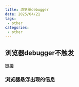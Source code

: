 ```yaml
---
title: 浏览器debugger
date: 2025/04/21
tags:
 - other
categories:
 - other
---
```


## 浏览器debugger不触发


[链接](https://blog.csdn.net/qq_45024094/article/details/134964140)

<el-image src='/img/0001debugger.png' :preview-src-list='["/img/0001debugger.png"]'/>

### 浏览器悬浮出现的信息
